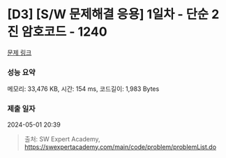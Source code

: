 # [D3] [S/W 문제해결 응용] 1일차 - 단순 2진 암호코드 - 1240 

[문제 링크](https://swexpertacademy.com/main/code/problem/problemDetail.do?contestProbId=AV15FZuqAL4CFAYD) 

### 성능 요약

메모리: 33,476 KB, 시간: 154 ms, 코드길이: 1,983 Bytes

### 제출 일자

2024-05-01 20:39



> 출처: SW Expert Academy, https://swexpertacademy.com/main/code/problem/problemList.do